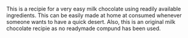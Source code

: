 This is a recipie for a very easy milk chocolate using readily available ingredients.
This can be easily made at home at consumed whenever someone wants to have a quick desert.
Also, this is an original milk chocolate recipie as no readymade compund has been used.